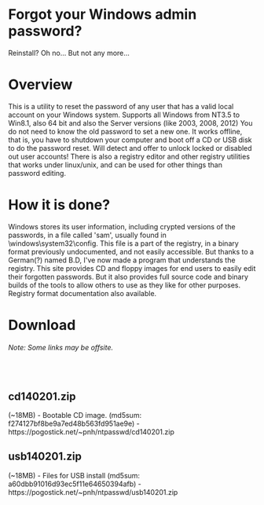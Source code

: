 <h1>Forgot your Windows admin password?</h1>
Reinstall? Oh no... But not any more...
<h1>Overview</h1>
This is a utility to reset the password of any user that has a valid local account on your Windows system.
Supports all Windows from NT3.5 to Win8.1, also 64 bit and also the Server versions (like 2003, 2008, 2012)
You do not need to know the old password to set a new one.
It works offline, that is, you have to shutdown your computer and boot off a CD or USB disk to do the password reset.
Will detect and offer to unlock locked or disabled out user accounts!
There is also a registry editor and other registry utilities that works under linux/unix, and can be used for other things than password editing.
<h1>How it is done?</h1>
Windows stores its user information, including crypted versions of the passwords, in a file called 'sam', usually found in \windows\system32\config. This file is a part of the registry, in a binary format previously undocumented, and not easily accessible. But thanks to a German(?) named B.D, I've now made a program that understands the registry.
This site provides CD and floppy images for end users to easily edit their forgotten passwords. But it also provides full source code and binary builds of the tools to allow others to use as they like for other purposes. Registry format documentation also available.
<h1>Download</h1>
<h6>Note: Some links may be offsite.</h6>
<br>
<h2>cd140201.zip</h2> (~18MB) - Bootable CD image. (md5sum: f274127bf8be9a7ed48b563fd951ae9e) - https://pogostick.net/~pnh/ntpasswd/cd140201.zip  <br>
<h2>usb140201.zip</h2> (~18MB) - Files for USB install (md5sum: a60dbb91016d93ec5f11e64650394afb) - https://pogostick.net/~pnh/ntpasswd/usb140201.zip <br>
